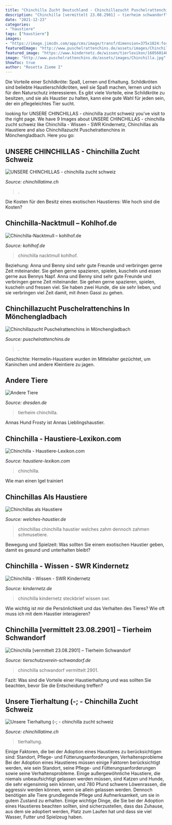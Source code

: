 ```yaml
---
title: "Chinchilla Zucht Deutschland - Chinchillazucht Puschelrattenchins In Mönchengladbach"
description: "Chinchilla [vermittelt 23.08.2901] – tierheim schwandorf"
date: "2021-12-23"
categories:
- "haustiere"
tags: ["haustiere"]
images:
- "https://image.jimcdn.com/app/cms/image/transf/dimension=375x1024:format=png/path/sdc7372c5fb1372b5/image/if5ef6253b11e394a/version/1581785278/image.png"
featuredImage: "http://www.puschelrattenchins.de/assets/images/Chinchilla.jpg"
featured_image: "https://www.kindernetz.de/wissen/tierlexikon/1605601404800,steckbrief-chinchilla-102~_v-16x9@2dL_-6c42aff4e68b43c7868c3240d3ebfa29867457da.jpg"
image: "http://www.puschelrattenchins.de/assets/images/Chinchilla.jpg"
ShowToc: true
author: "Rosetta Zieme I"
---
```



Die Vorteile einer Schildkröte: Spaß, Lernen und Erhaltung.
Schildkröten sind beliebte Haustierschildkröten, weil sie Spaß machen, lernen und sich für den Naturschutz interessieren. Es gibt viele Vorteile, eine Schildkröte zu besitzen, und sie als Haustier zu halten, kann eine gute Wahl für jeden sein, der ein pflegeleichtes Tier sucht.

	

		
looking for UNSERE CHINCHILLAS - chinchilla zucht schweiz you've visit to the right page. We have 9 Images about UNSERE CHINCHILLAS - chinchilla zucht schweiz like Chinchilla - Wissen - SWR Kindernetz, Chinchillas als Haustiere and also Chinchillazucht Puschelrattenchins in Mönchengladbach. Here you go:
		
    
## UNSERE CHINCHILLAS - Chinchilla Zucht Schweiz

<img loading=lazy src="https://image.jimcdn.com/app/cms/image/transf/dimension=375x1024:format=png/path/sdc7372c5fb1372b5/image/if5ef6253b11e394a/version/1581785278/image.png" onerror="this.onerror=null;this.src='https://tse1.mm.bing.net/th?id=OIP.AuXa5qWExXtLZTI3Xt2IJgAAAA&amp;pid=15.1';" alt="UNSERE CHINCHILLAS - chinchilla zucht schweiz">

_Source: chinchillatime.ch_

>. 

	

Die Kosten für den Besitz eines exotischen Haustieres: Wie hoch sind die Kosten?

    
## Chinchilla-Nacktmull – Kohlhof.de

<img loading=lazy src="https://www.kohlhof.de/kohlhof/wp-content/uploads/2008/12/chinchilla.jpg" onerror="this.onerror=null;this.src='https://tse2.mm.bing.net/th?id=OIP.mOe3B5ogczh2xNKVzRUypAHaFj&amp;pid=15.1';" alt="Chinchilla-Nacktmull – kohlhof.de">

_Source: kohlhof.de_

>chinchilla nacktmull kohlhof. 

	

Beziehung: Anna und Benny sind sehr gute Freunde und verbringen gerne Zeit miteinander. Sie gehen gerne spazieren, spielen, kuscheln und essen gerne aus Bennys Napf.
Anna und Benny sind sehr gute Freunde und verbringen gerne Zeit miteinander. Sie gehen gerne spazieren, spielen, kuscheln und fressen viel. Sie haben zwei Hunde, die sie sehr lieben, und sie verbringen viel Zeit damit, mit ihnen Gassi zu gehen.

    
## Chinchillazucht Puschelrattenchins In Mönchengladbach

<img loading=lazy src="http://www.puschelrattenchins.de/assets/images/Chinchilla.jpg" onerror="this.onerror=null;this.src='https://tse2.mm.bing.net/th?id=OIP.8ZMhESRDDlBjtmxzfrlNqQAAAA&amp;pid=15.1';" alt="Chinchillazucht Puschelrattenchins in Mönchengladbach">

_Source: puschelrattenchins.de_

>. 

	

Geschichte: Hermelin-Haustiere wurden im Mittelalter gezüchtet, um Kaninchen und andere Kleintiere zu jagen.

    
## Andere Tiere

<img loading=lazy src="http://www.dresden.de/media/bilder/tiere/tierheim/424_Degu_22.03.2011_005.jpg.scaled/bdb8b709bb44ec46cd2fec93e77c7b41.jpg" onerror="this.onerror=null;this.src='https://tse2.mm.bing.net/th?id=OIP.03pd_x7sHt-4ofbveBQL_AAAAA&amp;pid=15.1';" alt="Andere Tiere">

_Source: dresden.de_

>tierheim chinchilla. 

	

Annas Hund Frosty ist Annas Lieblingshaustier.

    
## Chinchilla - Haustiere-Lexikon.com

<img loading=lazy src="http://www.haustiere-lexikon.com/wp-content/uploads/2011/03/chinchilla-150x150.jpg" onerror="this.onerror=null;this.src='https://tse1.mm.bing.net/th?id=OIP.8DoV1DMLJhu8HB6716eocAHaHa&amp;pid=15.1';" alt="Chinchilla - Haustiere-Lexikon.com">

_Source: haustiere-lexikon.com_

>chinchilla. 

	

Wie man einen Igel trainiert

    
## Chinchillas Als Haustiere

<img loading=lazy src="https://www.welches-haustier.de/files/img/chinchilla.jpg" onerror="this.onerror=null;this.src='https://tse4.mm.bing.net/th?id=OIP.RuYGV89EWv-VHlIq-waXAQHaEf&amp;pid=15.1';" alt="Chinchillas als Haustiere">

_Source: welches-haustier.de_

>chinchillas chinchilla haustier welches zahm dennoch zahmen schmusetiere. 

	

Bewegung und Spielzeit: Was sollten Sie einem exotischen Haustier geben, damit es gesund und unterhalten bleibt?

    
## Chinchilla - Wissen - SWR Kindernetz

<img loading=lazy src="https://www.kindernetz.de/wissen/tierlexikon/1605601404800,steckbrief-chinchilla-102~_v-16x9@2dL_-6c42aff4e68b43c7868c3240d3ebfa29867457da.jpg" onerror="this.onerror=null;this.src='https://tse4.mm.bing.net/th?id=OIP.ojA3xrppS8ELwp7PmbDyVwHaEK&amp;pid=15.1';" alt="Chinchilla - Wissen - SWR Kindernetz">

_Source: kindernetz.de_

>chinchilla kindernetz steckbrief wissen swr. 

	

Wie wichtig ist mir die Persönlichkeit und das Verhalten des Tieres? Wie oft muss ich mit dem Haustier interagieren?

    
## Chinchilla [vermittelt 23.08.2901] – Tierheim Schwandorf

<img loading=lazy src="https://tierschutzverein-schwandorf.de/wp-content/uploads/2021/07/Chinchilla-dunkel.jpg" onerror="this.onerror=null;this.src='https://tse4.mm.bing.net/th?id=OIP.LfjcSFgLeJuAkFkgU4V4EwHaFj&amp;pid=15.1';" alt="Chinchilla [vermittelt 23.08.2901] – Tierheim Schwandorf">

_Source: tierschutzverein-schwandorf.de_

>chinchilla schwandorf vermittelt 2901. 

	

Fazit: Was sind die Vorteile einer Haustierhaltung und was sollten Sie beachten, bevor Sie die Entscheidung treffen?

    
## Unsere Tierhaltung (-; - Chinchilla Zucht Schweiz

<img loading=lazy src="https://image.jimcdn.com/app/cms/image/transf/dimension=1920x400:format=jpg/path/sdc7372c5fb1372b5/image/i70d5cd71a17cdc88/version/1530188431/image.jpg" onerror="this.onerror=null;this.src='https://tse3.mm.bing.net/th?id=OIP.xqNmF66n-DBiU3_XVzrl5AHaE8&amp;pid=15.1';" alt="Unsere Tierhaltung (-; - chinchilla zucht schweiz">

_Source: chinchillatime.ch_

>tierhaltung. 

	

Einige Faktoren, die bei der Adoption eines Haustieres zu berücksichtigen sind: Standort, Pflege- und Fütterungsanforderungen, Verhaltensprobleme
Bei der Adoption eines Haustieres müssen einige Faktoren berücksichtigt werden, wie sein Standort, seine Pflege- und Fütterungsanforderungen sowie seine Verhaltensprobleme. Einige außergewöhnliche Haustiere, die niemals unbeaufsichtigt gelassen werden müssen, sind Katzen und Hunde, die sehr eigensinnig sein können, und 780 Pfund schwere Löwenrassen, die aggressiv werden können, wenn sie allein gelassen werden. Dennoch benötigen alle Tiere grundlegende Pflege und Aufmerksamkeit, um sie in gutem Zustand zu erhalten. Einige wichtige Dinge, die Sie bei der Adoption eines Haustieres beachten sollten, sind sicherzustellen, dass das Zuhause, aus dem sie adoptiert werden, Platz zum Laufen hat und dass sie viel Wasser, Futter und Spielzeug haben.

